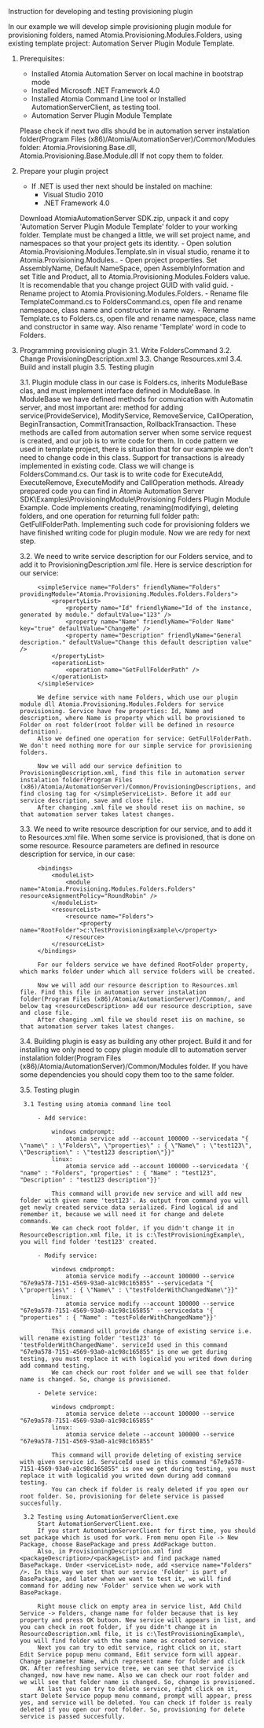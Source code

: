 ﻿Instruction for developing and testing provisioning plugin

In our example we will develop simple provisioning plugin module for provisioning folders, named Atomia.Provisioning.Modules.Folders, using existing template project: Automation Server Plugin Module Template.

1. Prerequisites:
	- Installed Atomia Automation Server on local machine in bootstrap mode
	- Installed Microsoft .NET Framework 4.0
	- Installed Atomia Command Line tool or Installed AutomationServerClient, as testing tool.
	- Automation Server Plugin Module Template
	
	Please check if next two dlls should be in automation server instalation folder(Program Files (x86)/Atomia/AutomationServer)/Common/Modules folder: 
		Atomia.Provisioning.Base.dll, Atomia.Provisioning.Base.Module.dll
	If not copy them to folder.	
	
2. Prepare your plugin project
	- If .NET is used ther next should be instaled on machine:		
		- Visual Studio 2010
		- .NET Framework 4.0
		
	Download AtomiaAutomationServer SDK.zip, unpack it and copy 'Automation Server Plugin Module Template' folder to your working folder.
	Template must be changed a little, we will set project name, and namespaces so that your project gets its identity.
		- Open solution Atomia.Provisioning.Modules.Template.sln in visual studio, rename it to Atomia.Provisioning.Modules.<MyPlugin>.
		- Open project properties. Set AssemblyName, Default NameSpace, open AssemblyInformation and set Title and Product, all to Atomia.Provisioning.Modules.Folders value. It is recomendable that you change project GUID with valid guid.
		- Rename project to Atomia.Provisioning.Modules.Folders.
		- Rename file TemplateCommand.cs to FoldersCommand.cs, open file and rename namespace, class name and constructor in same way.
		- Rename Template.cs to Folders.cs, open file and rename namespace, class name and constructor in same way. Also rename 'Template' word in code to Folders.
			
3. Programming provisioning plugin
	3.1. Write FoldersCommand
	3.2. Change ProvisioningDescription.xml
	3.3. Change Resources.xml
	3.4. Build and install plugin
	3.5. Testing plugin	
	
	3.1. Plugin module class in our case is Folders.cs, inherits ModuleBase clas, and must implement interface defined in ModuleBase. In ModuleBase we have defined methods for comunication with Automatin server, and most important are: method for adding service(ProvideService), ModifyService, RemoveService, CallOperation, BeginTransaction, CommitTransaction, RollbackTransaction.
		These methods are called from automation server when some service request is created, and our job is to write code for them. In code pattern we used in template project, there is situation that for our example we don't need to change code in this class. Support for transactions is already implemented in existing code.
		Class we will change is FoldersCommand.cs. Our task is to write code for ExecuteAdd, ExecuteRemove, ExecuteModify and CallOperation methods.
		Already prepared code you can find in Atomia Automation Server SDK\Examples\ProvisioningModule\Provisioning Folders Plugin Module Example\. Code implements creating, renaming(modifying), deleting folders, and one operation for returning full folder path: GetFullFolderPath.
		Implementing such code for provisioning folders we have finished writing code for plugin module. Now we are redy for next step.
		
	3.2. We need to write service description for our Folders service, and to add it to ProvisioningDescription.xml file. Here is service description for our service:
		
			<simpleService name="Folders" friendlyName="Folders" providingModule="Atomia.Provisioning.Modules.Folders.Folders">
				<propertyList>
					<property name="Id" friendlyName="Id of the instance, generated by module." defaultValue="123" />
					<property name="Name" friendlyName="Folder Name" key="true" defaultValue="ChangeMe" />
					<property name="Description" friendlyName="General description." defaultValue="Change this default description value" />                
				</propertyList>
				<operationList>
					<operation name="GetFullFolderPath" />
				</operationList>
			</simpleService>
			
			We define service with name Folders, which use our plugin module dll Atomia.Provisioning.Modules.Folders for service provisioning. Service have few properties: Id, Name and description, where Name is property which will be provisioned to Folder on root folder(root folder will be defined in resource definition).
			Also we defined one operation for service: GetFullFolderPath. We don't need nothing more for our simple service for provisioning folders.
			
			Now we will add our service definition to ProvisioningDescription.xml, find this file in automation server instalation folder(Program Files (x86)/Atomia/AutomationServer)/Common/ProvisioningDescriptions, and find closing tag for </simpleServiceList>. Before it add our service description, save and close file.
			After changing .xml file we should reset iis on machine, so that automation server takes latest changes.
			
	3.3. We need to write resource description for our service, and to add it to Resources.xml file. When some service is provisioned, that is done on some resource. Resource parameters are defined in resource description for service, in our case:
			
			<bindings>
				<moduleList>
					<module name="Atomia.Provisioning.Modules.Folders.Folders" resourceAsignmentPolicy="RoundRobin" />
				</moduleList>
				<resourceList>					
					<resource name="Folders">
						<property name="RootFolder">c:\TestProvisioningExample\</property>						
					</resource>
				</resourceList>
			</bindings>
			
			For our folders service we have defined RootFolder property, which marks folder under which all service folders will be created. 
			
			Now we will add our resource description to Resources.xml file. Find this file in automation server instalation folder(Program Files (x86)/Atomia/AutomationServer)/Common/, and below tag <resourceDescription> add our resource description, save and close file.
			After changing .xml file we should reset iis on machine, so that automation server takes latest changes.
			
	3.4. Building plugin is easy as building any other project. Build it and for installing we only need to copy plugin module dll to automation server instalation folder(Program Files (x86)/Atomia/AutomationServer)/Common/Modules folder. If you have some dependencies you should copy them too to the same folder.
			
	3.5. Testing plugin		

		3.1 Testing using atomia command line tool
		
			- Add service:
				
				windows cmdprompt:
					atomia service add --account 100000 --servicedata "{ \"name\" : \"Folders\", \"properties\" : { \"Name\" : \"test123\", \"Description\" : \"test123 description\"}}"
				linux:
					atomia service add --account 100000 --servicedata '{ "name" : "Folders", "properties" : { "Name" : "test123", "Description" : "test123 description"}}'
					
				This command will provide new service and will add new folder with given name 'test123'. As output from command you will get newly created service data serialized. Find logical id and remember it, because we will need it for change and delete commands.
				We can check root folder, if you didn't change it in ResourceDescription.xml file, it is c:\TestProvisioningExample\, you will find folder 'test123' created.
			
			- Modify service:
				
				windows cmdprompt:
					atomia service modify --account 100000 --service "67e9a578-7151-4569-93a0-a1c98c165855" --servicedata "{ \"properties\" : { \"Name\" : \"testFolderWithChangedName\"}}"
				linux:
					atomia service modify --account 100000 --service "67e9a578-7151-4569-93a0-a1c98c165855" --servicedata '{ "properties" : { "Name" : "testFolderWithChangedName"}}'					
					
				This command will provide change of existing service i.e. will rename existing folder 'test123' to 'testFolderWithChangedName'. serviceId used in this command "67e9a578-7151-4569-93a0-a1c98c165855" is one we get during testing, you must replace it with logicalid you writed down during add command testing.
				We can check our root folder and we will see that folder name is changed. So, change is provisioned. 
				
			- Delete service:
			
				windows cmdprompt:
					atomia service delete --account 100000 --service "67e9a578-7151-4569-93a0-a1c98c165855"
				linux:
					atomia service delete --account 100000 --service "67e9a578-7151-4569-93a0-a1c98c165855"
				
				This command will provide deleting of existing service with given service id. ServiceId used in this command "67e9a578-7151-4569-93a0-a1c98c165855" is one we get during testing, you must replace it with logicalid you writed down during add command testing.
				You can check if folder is realy deleted if you open our root folder. So, provisioning for delete service is passed succesfully.
		
		3.2 Testing using AutomationServerClient.exe
			Start AutomationServerClient.exe. 
			If you start AutomationServerClient for first time, you should set package which is used for work. From menu open File -> New Package, choose BasePackage and press AddPackage button.
			Also, in ProvisioningDescription.xml find <packageDescription>/<packageList> and find package named BasePackage. Under <serviceList> node, add <service name="Folders" />. In this way we set that our service 'Folder' is part of BasePackage, and later when we want to test it, we will find command for adding new 'Folder' service when we work with BasePackage.
		
			Right mouse click on empty area in service list, Add Child Service -> Folders, change name for folder because that is key property and press OK butoon. New service will appears in list, and you can check in root folder, if you didn't change it in ResourceDescription.xml file, it is c:\TestProvisioningExample\, you will find folder with the same name as created service. 
			Next you can try to edit service, right click on it, start Edit Service popup menu command, Edit service form will appear. Change parameter Name, which represent name for folder and click OK. After refreshing service tree, we can see that service is changed, now have new name. Also we can check our root folder and we will see that folder name is changed. So, change is provisioned.
			At last you can try to delete service, right click on it, start Delete Service popup menu command, prompt will appear, press yes, and service will be deleted. You can check if folder is realy deleted if you open our root folder. So, provisioning for delete service is passed succesfully.
		
			
			
		

